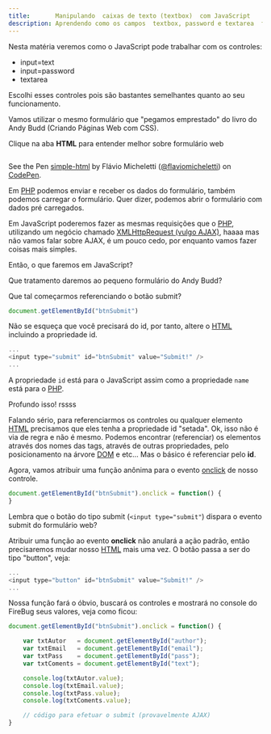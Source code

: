 ```yaml
---
title:       Manipulando  caixas de texto (textbox)  com JavaScript
description: Aprendendo como os campos  textbox, password e textarea  funcionam com o Javascript
---
```


Nesta matéria veremos como o JavaScript pode trabalhar com os controles:

- input=text
- input=password
- textarea

Escolhi esses controles pois são bastantes semelhantes quanto ao seu funcionamento.

Vamos utilizar o mesmo formulário que "pegamos emprestado" do livro do Andy Budd (Criando Páginas Web com CSS).

Clique na aba __HTML__ para entender melhor sobre formulário web

<div data-height="542" data-theme-id="2897" data-slug-hash="hAKpl" data-default-tab="null" class='codepen'><pre><code></code></pre>
<p>See the Pen <a href='http://codepen.io/flaviomicheletti/pen/hAKpl'>simple-html</a> by Flávio Micheletti (<a href='http://codepen.io/flaviomicheletti'>@flaviomicheletti</a>) on <a href='http://codepen.io'>CodePen</a>.</p>
</div><script async src="//codepen.io/assets/embed/ei.js"></script>


Em [PHP](/php/) podemos enviar e receber os dados do formulário, também podemos carregar o formulário. Quer dizer, podemos abrir 
o formulário com dados pré carregados.

Em JavaScript poderemos fazer as mesmas requisições que o [PHP](/php/), utilizando um negócio chamado
[XMLHttpRequest (vulgo AJAX)](/javascript/ajax/), haaaa mas não vamos falar sobre AJAX, é um pouco cedo, por enquanto 
vamos fazer coisas mais simples.

Então, o que faremos em JavaScript?

Que tratamento daremos ao pequeno formulário do Andy Budd?

Que tal começarmos referenciando o botão submit?

```javascript
document.getElementById("btnSubmit")
```

Não se esqueça que você precisará do id, por tanto, altere o [HTML](/html-css/) incluindo a propriedade id.

```javascript
...
<input type="submit" id="btnSubmit" value="Submit!" />
...
```


A propriedade `id` está para o JavaScript assim como a propriedade `name` está para o [PHP](/php/).

Profundo isso! rssss

Falando sério, para referenciarmos os controles ou qualquer elemento [HTML](/html-css/) precisamos que eles tenha a
propriedade id "setada". Ok, isso não é via de regra e não é mesmo. Podemos encontrar (referenciar) os elementos 
através dos nomes das tags, através de outras propriedades, pelo posicionamento na árvore [DOM](/javascript/dom/) e etc...
Mas o básico é referenciar pelo __id__.


Agora, vamos atribuir uma função anônima para o evento [onclick](https://developer.mozilla.org/en-US/docs/Web/API/GlobalEventHandlers.onclick "link-externo")
de nosso controle.

```javascript
document.getElementById("btnSubmit").onclick = function() {
}
```


Lembra que o botão do tipo submit (`<input type="submit"`) dispara o evento submit do formulário web?

Atribuir uma função ao evento __onclick__ não anulará a ação padrão, então precisaremos mudar nosso [HTML](/html-css/) mais uma vez.
O botão passa a ser do tipo "button", veja:

```javascript
...
<input type="button" id="btnSubmit" value="Submit!" />
...
```

Nossa função fará o óbvio, buscará os controles e mostrará no console do FireBug seus valores, veja como ficou:


```javascript
document.getElementById("btnSubmit").onclick = function() {

    var txtAutor   = document.getElementById("author");
    var txtEmail   = document.getElementById("email");
    var txtPass    = document.getElementById("pass");
    var txtComents = document.getElementById("text");

    console.log(txtAutor.value);
    console.log(txtEmail.value);
    console.log(txtPass.value);
    console.log(txtComents.value);

    // código para efetuar o submit (provavelmente AJAX)
}
```